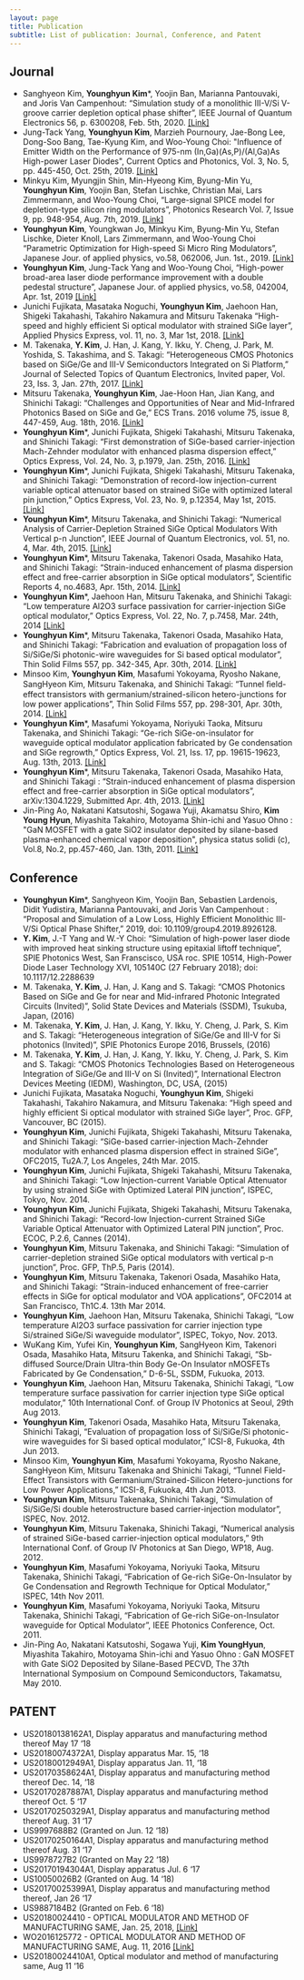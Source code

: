 ```yaml
---
layout: page
title: Publication
subtitle: List of publication: Journal, Conference, and Patent
---
```



## Journal
-	Sanghyeon Kim, **Younghyun Kim***, Yoojin Ban, Marianna Pantouvaki, and Joris Van Campenhout: “Simulation study of a monolithic III-V/Si V-groove carrier depletion optical phase shifter”,  IEEE Journal of Quantum Electronics 56, p. 6300208, Feb. 5th, 2020. [[Link]](https://ieeexplore.ieee.org/document/8984307)  
-   Jung-Tack Yang, **Younghyun Kim**, Marzieh Pournoury, Jae-Bong Lee, Dong-Soo Bang, Tae-Kyung Kim, and Woo-Young Choi: "Influence of Emitter Width on the Performance of 975-nm (In,Ga)(As,P)/(Al,Ga)As High-power Laser Diodes",  Current Optics and Photonics, Vol. 3, No. 5, pp. 445-450, Oct. 25th, 2019. [[Link]](http://koreascience.or.kr/article/JAKO201930968645035.page)
-	Minkyu Kim, Myungjin Shin, Min-Hyeong Kim, Byung-Min Yu, **Younghyun Kim**, Yoojin Ban, Stefan Lischke, Christian Mai, Lars Zimmermann, and Woo-Young Choi, “Large-signal SPICE model for depletion-type silicon ring modulators”, Photonics Research Vol. 7, Issue 9, pp. 948-954, Aug. 7th, 2019. [[Link]](https://www.osapublishing.org/prj/abstract.cfm?uri=prj-7-9-948)
-	**Younghyun Kim**, Youngkwan Jo, Minkyu Kim, Byung-Min Yu, Stefan Lischke, Dieter Knoll, Lars Zimmermann, and Woo-Young Choi “Parametric Optimization for High-speed Si Micro Ring Modulators”, Japanese Jour. of applied physics, vo.58, 062006, Jun. 1st., 2019. [[Link]](https://iopscience.iop.org/article/10.7567/1347-4065/ab22ce)  
-	**Younghyun Kim**, Jung-Tack Yang and Woo-Young Choi, “High-power broad-area laser diode performance improvement with a double pedestal structure”, Japanese Jour. of applied physics, vo.58, 042004, Apr. 1st, 2019 [[Link]](https://iopscience.iop.org/article/10.7567/1347-4065/ab0c71)  
-	Junichi Fujikata, Masataka Noguchi, **Younghyun Kim**, Jaehoon Han, Shigeki Takahashi, Takahiro Nakamura and Mitsuru Takenaka “High-speed and highly efficient Si optical modulator with strained SiGe layer”, Applied Physics Express, vol. 11, no. 3, Mar 1st, 2018. [[Link]](https://iopscience.iop.org/article/10.7567/APEX.11.032201)  
-	M. Takenaka, **Y. Kim**, J. Han, J. Kang, Y. Ikku, Y. Cheng, J. Park, M. Yoshida, S. Takashima, and S. Takagi: “Heterogeneous CMOS Photonics based on SiGe/Ge and III-V Semiconductors Integrated on Si Platform,” Journal of Selected Topics of Quantum Electronics, Invited paper, Vol. 23, Iss. 3, Jan. 27th, 2017. [[Link]](https://ieeexplore.ieee.org/document/7835711)  
-	Mitsuru Takenaka, **Younghyun Kim**, Jae-Hoon Han, Jian Kang, and Shinichi Takagi: “Challenges and Opportunities of Near and Mid-Infrared Photonics Based on SiGe and Ge,” ECS Trans. 2016 volume 75, issue 8, 447-459, Aug. 18th, 2016. [[Link]](https://iopscience.iop.org/article/10.1149/07508.0447ecst/pdf)  
-	**Younghyun Kim***, Junichi Fujikata, Shigeki Takahashi, Mitsuru Takenaka, and Shinichi Takagi: “First demonstration of SiGe-based carrier-injection Mach-Zehnder modulator with enhanced plasma dispersion effect,” Optics Express, Vol. 24, No. 3, p.1979, Jan. 25th, 2016. [[Link]](https://www.osapublishing.org/oe/abstract.cfm?uri=oe-24-3-1979)   
-	**Younghyun Kim***, Junichi Fujikata, Shigeki Takahashi, Mitsuru Takenaka, and Shinichi Takagi: “Demonstration of record-low injection-current variable optical attenuator based on strained SiGe with optimized lateral pin junction,” Optics Express, Vol. 23, No. 9, p.12354, May 1st, 2015. [[Link]](https://www.osapublishing.org/oe/abstract.cfm?uri=oe-23-9-12354)  
-	**Younghyun Kim***, Mitsuru Takenaka, and Shinichi Takagi: “Numerical Analysis of Carrier-Depletion Strained SiGe Optical Modulators With Vertical p-n Junction”, IEEE Journal of Quantum Electronics, vol. 51, no. 4, Mar. 4th, 2015. [[Link]](https://ieeexplore.ieee.org/document/7054621)
-	**Younghyun Kim***, Mitsuru Takenaka, Takenori Osada, Masahiko Hata, and Shinichi Takagi: “Strain-induced enhancement of plasma dispersion effect and free-carrier absorption in SiGe optical modulators”, Scientific Reports 4, no.4683, Apr. 15th, 2014. [[Link]](https://www.nature.com/articles/srep04683)  
-	**Younghyun Kim***, Jaehoon Han, Mitsuru Takenaka, and Shinichi Takagi: “Low temperature Al2O3 surface passivation for carrier-injection SiGe optical modulator,” Optics Express, Vol. 22, No. 7, p.7458, Mar. 24th, 2014 [[Link]](https://www.osapublishing.org/oe/abstract.cfm?uri=oe-22-7-7458)
-	**Younghyun Kim***, Mitsuru Takenaka, Takenori Osada, Masahiko Hata, and Shinichi Takagi: “Fabrication and evaluation of propagation loss of Si/SiGe/Si photonic-wire waveguides for Si based optical modulator”, Thin Solid Films 557, pp. 342-345, Apr. 30th, 2014. [[Link]](https://www.sciencedirect.com/science/article/pii/S004060901301674X)  
-	Minsoo Kim, **Younghyun Kim**, Masafumi Yokoyama, Ryosho Nakane, SangHyeon Kim, Mitsuru Takenaka, and Shinichi Takagi: “Tunnel ﬁeld-effect transistors with germanium/strained-silicon hetero-junctions for low power applications”, Thin Solid Films 557, pp. 298-301, Apr. 30th, 2014. [[Link]](https://www.sciencedirect.com/science/article/pii/S0040609013016787)  
-	**Younghyun Kim***, Masafumi Yokoyama, Noriyuki Taoka, Mitsuru Takenaka, and Shinichi Takagi: “Ge-rich SiGe-on-insulator for waveguide optical modulator application fabricated by Ge condensation and SiGe regrowth,” Optics Express, Vol. 21, Iss. 17, pp. 19615-19623, Aug. 13th, 2013. [[Link]](https://www.osapublishing.org/oe/abstract.cfm?uri=oe-21-17-19615)  
-	**Younghyun Kim***, Mitsuru Takenaka, Takenori Osada, Masahiko Hata, and Shinichi Takagi : “Strain-induced enhancement of plasma dispersion effect and free-carrier absorption in SiGe optical modulators”, arXiv:1304.1229, Submitted Apr. 4th, 2013. [[Link]](https://arxiv.org/abs/1304.1229)  
-	Jin-Ping Ao, Nakatani Katsutoshi, Sogawa Yuji, Akamatsu Shiro, **Kim Young Hyun**, Miyashita Takahiro, Motoyama Shin-ichi and Yasuo Ohno : "GaN MOSFET with a gate SiO2 insulator deposited by silane-based plasma-enhanced chemical vapor deposition", physica status solidi (c), Vol.8, No.2, pp.457-460, Jan. 13th, 2011. [[Link]](https://onlinelibrary.wiley.com/doi/abs/10.1002/pssc.201000489)  


## Conference
-	**Younghyun Kim***, Sanghyeon Kim, Yoojin Ban, Sebastien Lardenois, Didit Yudistira, Marianna Pantouvaki, and Joris Van Campenhout : “Proposal and Simulation of a Low Loss, Highly Efficient Monolithic III-V/Si Optical Phase Shifter,” 2019, doi: 10.1109/group4.2019.8926128.    
-   **Y. Kim**, J.-T Yang and W.-Y Choi: “Simulation of high-power laser diode with improved heat sinking structure using epitaxial liftoff technique”, SPIE Photonics West, San Franscisco, USA roc. SPIE 10514, High-Power Diode Laser Technology XVI, 105140C (27 February 2018); doi: 10.1117/12.2288639    
-	M. Takenaka, **Y. Kim**, J. Han, J. Kang and S. Takagi: “CMOS Photonics Based on SiGe and Ge for near and Mid-infrared Photonic Integrated Circuits (Invited)”, Solid State Devices and Materials (SSDM), Tsukuba, Japan, (2016) 
-	M. Takenaka, **Y. Kim**, J. Han, J. Kang, Y. Ikku, Y. Cheng, J. Park, S. Kim and S. Takagi: “Heterogeneous integration of SiGe/Ge and III-V for Si photonics (Invited)”, SPIE Photonics Europe 2016, Brussels, (2016) 
-	M. Takenaka, **Y. Kim**, J. Han, J. Kang, Y. Ikku, Y. Cheng, J. Park, S. Kim and S. Takagi: “CMOS Photonics Technologies Based on Heterogeneous Integration of SiGe/Ge and III-V on Si (Invited)”, International Electron Devices Meeting (IEDM), Washington, DC, USA, (2015) 
-	Junichi Fujikata, Masataka Noguchi, **Younghyun Kim**, Shigeki Takahashi, Takahiro Nakamura, and Mitsuru Takenaka: “High speed and highly efficient Si optical modulator with strained SiGe layer”, Proc. GFP, Vancouver, BC (2015).
-	**Younghyun Kim**, Junichi Fujikata, Shigeki Takahashi, Mitsuru Takenaka, and Shinichi Takagi: “SiGe-based carrier-injection Mach-Zehnder modulator with enhanced plasma dispersion effect in strained SiGe”, OFC2015, Tu2A.7, Los Angeles, 24th Mar. 2015.
-	**Younghyun Kim**, Junichi Fujikata, Shigeki Takahashi, Mitsuru Takenaka, and Shinichi Takagi: “Low Injection-current Variable Optical Attenuator by using strained SiGe with Optimized Lateral PIN junction”, ISPEC, Tokyo, Nov. 2014.
-	**Younghyun Kim**, Junichi Fujikata, Shigeki Takahashi, Mitsuru Takenaka, and Shinichi Takagi: “Record-low Injection-current Strained SiGe Variable Optical Attenuator with Optimized Lateral PIN junction”, Proc. ECOC, P.2.6, Cannes (2014).
-	**Younghyun Kim**, Mitsuru Takenaka, and Shinichi Takagi: “Simulation of carrier-depletion strained SiGe optical modulators with vertical p-n junction”, Proc. GFP, ThP.5, Paris (2014).
-	**Younghyun Kim**, Mitsuru Takenaka, Takenori Osada, Masahiko Hata, and Shinichi Takagi: “Strain-induced enhancement of free-carrier effects in SiGe for optical modulator and VOA applications”, OFC2014 at San Francisco, Th1C.4. 13th Mar 2014.
-	**Younghyun Kim**, Jaehoon Han, Mitsuru Takenaka, Shinichi Takagi, “Low temperature Al2O3 surface passivation for carrier injection type Si/strained SiGe/Si waveguide modulator”, ISPEC, Tokyo, Nov. 2013.
-	WuKang Kim, Yufei Kin, **Younghyun Kim**, SangHyeon Kim, Takenori Osada, Masahiko Hata, Mitsuru Takenka, and Shinichi Takagi, “Sb-diffused Source/Drain Ultra-thin Body Ge-On Insulator nMOSFETs Fabricated by Ge Condensation,” D-6-5L, SSDM, Fukuoka, 2013.
-	**Younghyun Kim**, Jaehoon Han, Mitsuru Takenaka, Shinichi Takagi, “Low temperature surface passivation for carrier injection type SiGe optical modulator,” 10th International Conf. of Group IV Photonics at Seoul, 29th Aug 2013.
-	**Younghyun Kim**, Takenori Osada, Masahiko Hata, Mitsuru Takenaka, Shinichi Takagi, “Evaluation of propagation loss of Si/SiGe/Si photonic-wire waveguides for Si based optical modulator,” ICSI-8, Fukuoka, 4th Jun 2013. 
-	Minsoo Kim, **Younghyun Kim**, Masafumi Yokoyama, Ryosho Nakane, SangHyeon Kim, Mitsuru Takenaka and Shinichi Takagi, “Tunnel Field-Effect Transistors with Germanium/Strained-Silicon Hetero-junctions for Low Power Applications,” ICSI-8, Fukuoka, 4th Jun 2013. 
-	**Younghyun Kim**, Mitsuru Takenaka, Shinichi Takagi, “Simulation of Si/SiGe/Si double heterostructure based carrier-injection modulator”, ISPEC, Nov. 2012.
-	**Younghyun Kim**, Mitsuru Takenaka, Shinichi Takagi, “Numerical analysis of strained SiGe-based carrier-injection optical modulators,” 9th International Conf. of Group IV Photonics at San Diego, WP18, Aug. 2012.
-	**Younghyun Kim**, Masafumi Yokoyama, Noriyuki Taoka, Mitsuru Takenaka, Shinichi Takagi, “Fabrication of Ge-rich SiGe-On-Insulator by Ge Condensation and Regrowth Technique for Optical Modulator,” ISPEC, 14th Nov 2011.
-	**Younghyun Kim**, Masafumi Yokoyama, Noriyuki Taoka, Mitsuru Takenaka, Shinichi Takagi, “Fabrication of Ge-rich SiGe-on-Insulator waveguide for Optical Modulator”, IEEE Photonics Conference, Oct. 2011. 
-	Jin-Ping Ao, Nakatani Katsutoshi, Sogawa Yuji, **Kim YoungHyun**, Miyashita Takahiro, Motoyama Shin-ichi and Yasuo Ohno : GaN MOSFET with Gate SiO2 Deposited by Silane-Based PECVD, The 37th International Symposium on Compound Semiconductors, Takamatsu, May 2010.

## PATENT										    				
-	US20180138162A1, Display apparatus and manufacturing method thereof		May 17 ‘18
-	US20180074372A1, Display apparatus						Mar. 15, ‘18
-	US20180012949A1, Display apparatus						Jan. 11, ‘18
-	US20170358624A1, Display apparatus and manufacturing method thereof 		Dec. 14, ‘18
-	US20170287887A1, Display apparatus and manufacturing method thereof		Oct. 5 ‘17
-	US20170250329A1, Display apparatus and manufacturing method thereof		Aug. 31 ‘17
-   US9997688B2 (Granted on Jun. 12 ‘18)
-	US20170250164A1, Display apparatus and manufacturing method thereof		Aug. 31 ‘17
-   US9978727B2 (Granted on May 22 ‘18)
-	US20170194304A1, Display apparatus						Jul. 6 ‘17
-   US10050026B2 (Granted on Aug. 14 ‘18)
-	US20170025399A1, Display apparatus and manufacturing method thereof,		Jan 26 ‘17
-   US9887184B2 (Granted on Feb. 6 ‘18)
-   US20180024410 - OPTICAL MODULATOR AND METHOD OF MANUFACTURING SAME, Jan. 25, 2018, [[Link]](https://patentscope.wipo.int/search/en/detail.jsf?docId=US210202016)
-   WO2016125772 - OPTICAL MODULATOR AND METHOD OF MANUFACTURING SAME, Aug. 11, 2016 [[Link]](https://patentscope.wipo.int/search/en/detail.jsf?docId=WO2016125772)  
-	US20180024410A1, Optical modulator and method of manufacturing same, 		Aug 11 ‘16


